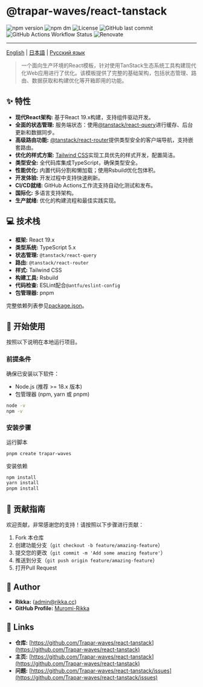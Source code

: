 # @trapar-waves/react-tanstack

![npm version](https://img.shields.io/npm/v/@trapar-waves/react-tanstack)
![npm dm](https://img.shields.io/npm/dm/@trapar-waves/react-tanstack)
![License](https://img.shields.io/github/license/Trapar-waves/react-tanstack)
![GitHub last commit](https://img.shields.io/github/last-commit/Trapar-waves/react-tanstack)
![GitHub Actions Workflow Status](https://img.shields.io/github/actions/workflow/status/Trapar-waves/react-tanstack/release.yml)
![Renovate](https://img.shields.io/badge/renovate-enabled-blue)

---

[English](../README.md) | [日本語](/readme/README-JP.md) | [Русский язык](/readme/README-RU.md)

> 一个面向生产环境的React模板，针对使用TanStack生态系统工具构建现代化Web应用进行了优化。该模板提供了完整的基础架构，包括状态管理、路由、数据获取和构建优化等开箱即用的功能。

## ✨ 特性

- **现代React架构:** 基于React 19.x构建，支持组件驱动开发。
- **全面的状态管理:** 服务端状态：使用[@tanstack/react-query](https://tanstack.com/query)进行缓存、后台更新和数据同步。
- **高级路由功能:** [@tanstack/react-router](https://tanstack.com/router)提供类型安全的客户端导航，支持嵌套路由。
- **优化的样式方案:** [Tailwind CSS](https://tailwindcss.com/)实现工具优先的样式开发，配置简洁。
- **类型安全:** 全代码库集成TypeScript，确保类型安全。
- **性能优化:** 内置代码分割和懒加载；使用Rsbuild优化包体积。
- **开发体验:** 开发过程中支持快速刷新。
- **CI/CD就绪:** GitHub Actions工作流支持自动化测试和发布。
- **国际化:** 多语言支持架构。
- **生产就绪:** 优化的构建流程和最佳实践实现。

## 💻 技术栈

- **框架:** React 19.x
- **类型系统:** TypeScript 5.x
- **状态管理:** `@tanstack/react-query`
- **路由:** `@tanstack/react-router`
- **样式:** Tailwind CSS
- **构建工具:** Rsbuild
- **代码检查:** ESLint配合`@antfu/eslint-config`
- **包管理器:** pnpm

完整依赖列表参见[package.json](package.json)。

## 🚀 开始使用

按照以下说明在本地运行项目。

### 前提条件

确保已安装以下软件：

- Node.js (推荐 >= 18.x 版本)
- 包管理器 (npm, yarn 或 pnpm)

```bash
node -v
npm -v
```

### 安装步骤

运行脚本

```bash
pnpm create trapar-waves
```

安装依赖

```bash
npm install
yarn install
pnpm install
```

## 🤝 贡献指南

欢迎贡献，非常感谢您的支持！请按照以下步骤进行贡献：

1. Fork 本仓库
2. 创建功能分支（`git checkout -b feature/amazing-feature`）
3. 提交您的更改（`git commit -m 'Add some amazing feature'`）
4. 推送到分支（`git push origin feature/amazing-feature`）
5. 打开Pull Request

## 👤 Author

- **Rikka:** (admin@rikka.cc)
- **GitHub Profile:** [Muromi-Rikka](https://github.com/Muromi-Rikka)

## 🔗 Links

- **仓库:** [https://github.com/Trapar-waves/react-tanstack](https://github.com/Trapar-waves/react-tanstack)
- **主页:** [https://github.com/Trapar-waves/react-tanstack](https://github.com/Trapar-waves/react-tanstack)
- **问题:** [https://github.com/Trapar-waves/react-tanstack/issues](https://github.com/Trapar-waves/react-tanstack/issues)

